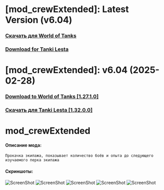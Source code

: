 # [mod_crewExtended]: Latest Version (v6.04)
### [**Скачать для World of Tanks**](https://github.com/spoter/spoter-mods/releases/download/latest/mod_crewExtended.zip)
### [**Download for Tanki Lesta**](https://github.com/spoter/spoter-mods/releases/download/latest/mod_crewExtended_RU.zip)
#
# [mod_crewExtended]: v6.04 (2025-02-28)
### [**Download to World of Tanks [1.27.1.0]**](https://github.com/spoter/spoter-mods/releases/download/v7/mod_crewExtended.zip)
### [**Скачать для Tanki Lesta [1.32.0.0]**](https://github.com/spoter/spoter-mods/releases/download/v7/mod_crewExtended_RU.zip)
#
# mod_crewExtended
#### Описание мода:
    Прокачка экипажа, показывает количество боёв и опыта до следующего изучаемого перка экипажа

#### Скриншоты:
![ScreenShot](./screen.png)
![ScreenShot](./screen1.png)
![ScreenShot](./screen2.png)
![ScreenShot](./screen3.png)
![ScreenShot](./screen4.png)

